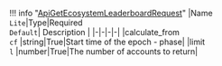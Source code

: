 !!! info "[ApiGetEcosystemLeaderboardRequest](schemas/api_get_ecosystem_leaderboard_request.md)"
    |Name<br>`Lite`|Type|Required<br>`Default`| Description |
    |-|-|-|-|
    |calculate_from<br>`cf` |string|True|Start time of the epoch - phase|
    |limit<br>`l` |number|True|The number of accounts to return|
